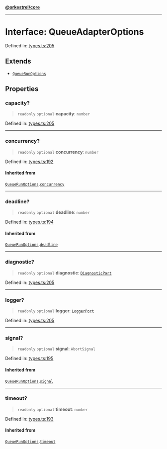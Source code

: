 [**@orkestrel/core**](../index.md)

***

# Interface: QueueAdapterOptions

Defined in: [types.ts:205](https://github.com/orkestrel/core/blob/7cc3e19bc4a1e6f96f153d7b931686981208a465/src/types.ts#L205)

## Extends

- [`QueueRunOptions`](QueueRunOptions.md)

## Properties

### capacity?

> `readonly` `optional` **capacity**: `number`

Defined in: [types.ts:205](https://github.com/orkestrel/core/blob/7cc3e19bc4a1e6f96f153d7b931686981208a465/src/types.ts#L205)

***

### concurrency?

> `readonly` `optional` **concurrency**: `number`

Defined in: [types.ts:192](https://github.com/orkestrel/core/blob/7cc3e19bc4a1e6f96f153d7b931686981208a465/src/types.ts#L192)

#### Inherited from

[`QueueRunOptions`](QueueRunOptions.md).[`concurrency`](QueueRunOptions.md#concurrency)

***

### deadline?

> `readonly` `optional` **deadline**: `number`

Defined in: [types.ts:194](https://github.com/orkestrel/core/blob/7cc3e19bc4a1e6f96f153d7b931686981208a465/src/types.ts#L194)

#### Inherited from

[`QueueRunOptions`](QueueRunOptions.md).[`deadline`](QueueRunOptions.md#deadline)

***

### diagnostic?

> `readonly` `optional` **diagnostic**: [`DiagnosticPort`](DiagnosticPort.md)

Defined in: [types.ts:205](https://github.com/orkestrel/core/blob/7cc3e19bc4a1e6f96f153d7b931686981208a465/src/types.ts#L205)

***

### logger?

> `readonly` `optional` **logger**: [`LoggerPort`](LoggerPort.md)

Defined in: [types.ts:205](https://github.com/orkestrel/core/blob/7cc3e19bc4a1e6f96f153d7b931686981208a465/src/types.ts#L205)

***

### signal?

> `readonly` `optional` **signal**: `AbortSignal`

Defined in: [types.ts:195](https://github.com/orkestrel/core/blob/7cc3e19bc4a1e6f96f153d7b931686981208a465/src/types.ts#L195)

#### Inherited from

[`QueueRunOptions`](QueueRunOptions.md).[`signal`](QueueRunOptions.md#signal)

***

### timeout?

> `readonly` `optional` **timeout**: `number`

Defined in: [types.ts:193](https://github.com/orkestrel/core/blob/7cc3e19bc4a1e6f96f153d7b931686981208a465/src/types.ts#L193)

#### Inherited from

[`QueueRunOptions`](QueueRunOptions.md).[`timeout`](QueueRunOptions.md#timeout)
